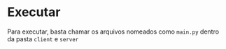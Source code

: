 # Executar

Para executar, basta chamar os arquivos nomeados como `main.py` dentro da pasta `client` e `server`
